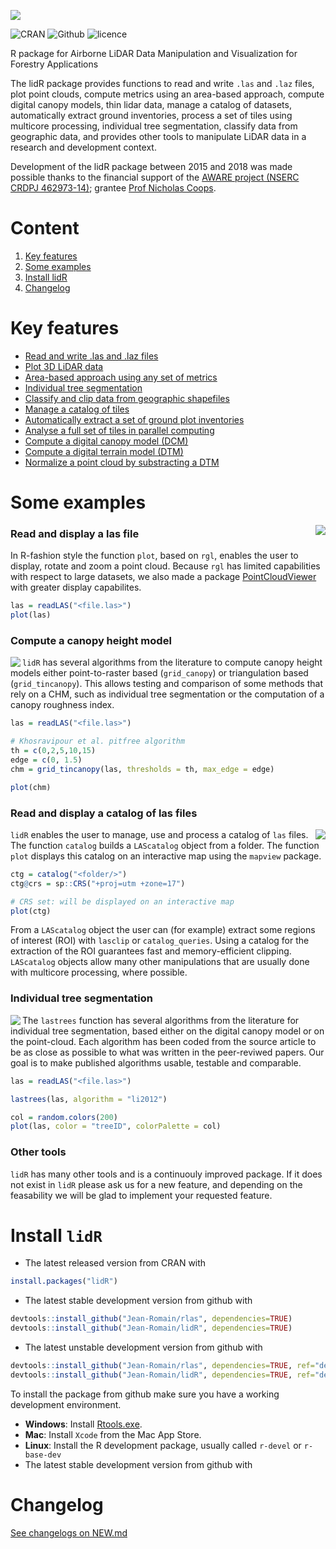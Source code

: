 ![](https://raw.githubusercontent.com/Jean-Romain/lidR/master/others/README/lidr-ban.png)<br/>

![CRAN](https://img.shields.io/badge/CRAN-1.5.1-brightgreen.svg)  ![Github](https://img.shields.io/badge/Github-1.6.0-green.svg) ![licence](https://img.shields.io/badge/Licence-GPL--3-blue.svg) 

R package for Airborne LiDAR Data Manipulation and Visualization for Forestry Applications

The lidR package provides functions to read and write `.las` and `.laz` files, plot point clouds, compute metrics using an area-based approach, compute digital canopy models, thin lidar data, manage a catalog of datasets, automatically extract ground inventories, process a set of tiles using multicore processing, individual tree segmentation, classify data from geographic data, and provides other tools to manipulate LiDAR data in a research and development context.

Development of the lidR package between 2015 and 2018 was made possible thanks to the financial support of the [AWARE project  (NSERC CRDPJ 462973-14)](http://aware.forestry.ubc.ca/); grantee [Prof Nicholas Coops](http://profiles.forestry.ubc.ca/person/nicholas-coops/).

# Content

1. [Key features](#key-features)
2. [Some examples](#some-examples)
3. [Install lidR](#install-lidr)
4. [Changelog](#changelog)

# Key features

- [Read and write .las and .laz files](https://github.com/Jean-Romain/lidR/wiki/readLAS)
- [Plot 3D LiDAR data](https://github.com/Jean-Romain/lidR/wiki/lasplot)
- [Area-based approach using any set of metrics](https://github.com/Jean-Romain/lidR/wiki/grid_metrics)
- [Individual tree segmentation](https://github.com/Jean-Romain/lidR/wiki/Tree-segmentation-from-A-to-Z)
- [Classify and clip data from geographic shapefiles](https://github.com/Jean-Romain/lidR/wiki/lasclassify)
- [Manage a catalog of tiles](https://github.com/Jean-Romain/lidR/wiki/catalog)
- [Automatically extract a set of ground plot inventories](https://github.com/Jean-Romain/lidR/wiki/catalog_queries)
- [Analyse a full set of tiles in parallel computing](https://github.com/Jean-Romain/lidR/wiki/catalog_apply)
- [Compute a digital canopy model (DCM)](https://github.com/Jean-Romain/lidR/wiki/Rasterizing-perfect-canopy-height-models)
- [Compute a digital terrain model (DTM)](https://github.com/Jean-Romain/lidR/wiki/grid_terrain)
- [Normalize a point cloud by substracting a DTM](https://github.com/Jean-Romain/lidR/wiki/lasnormalize)
    
# Some examples

<img align="right" src="https://raw.githubusercontent.com/Jean-Romain/lidR/master/others/README/point-cloud-rotating.gif">

### Read and display a las file

In R-fashion style the function `plot`, based on `rgl`, enables the user to display, rotate and zoom a point cloud. Because `rgl` has limited capabilities with respect to large datasets, we also made a package [PointCloudViewer](https://github.com/Jean-Romain/PointCloudViewer) with greater display capabilites.

```r
las = readLAS("<file.las>")
plot(las)
```

### Compute a canopy height model

<img align="left" src="https://raw.githubusercontent.com/Jean-Romain/lidR/master/others/README/chm-Khosravipour.png">

`lidR` has several algorithms from the literature to compute canopy height models either point-to-raster based (`grid_canopy`) or triangulation based (`grid_tincanopy`). This allows testing and comparison of some methods that rely on a CHM, such as individual tree segmentation or the computation of a canopy roughness index.

```r
las = readLAS("<file.las>")

# Khosravipour et al. pitfree algorithm
th = c(0,2,5,10,15)
edge = c(0, 1.5)
chm = grid_tincanopy(las, thresholds = th, max_edge = edge)

plot(chm)
```

### Read and display a catalog of las files

<img align="right" src="https://raw.githubusercontent.com/Jean-Romain/lidR/master/others/README/catalog-plot_interactive.gif">

`lidR` enables the user to manage, use and process a catalog of `las` files. The function `catalog` builds a `LAScatalog` object from a folder. The function `plot` displays this catalog on an interactive map using the `mapview` package.

```r
ctg = catalog("<folder/>")
ctg@crs = sp::CRS("+proj=utm +zone=17")

# CRS set: will be displayed on an interactive map
plot(ctg)
```

From a `LAScatalog` object the user can (for example) extract some regions of interest (ROI) with `lasclip` or `catalog_queries`. Using a catalog for the extraction of the ROI guarantees fast and memory-efficient clipping. `LAScatalog` objects allow many other manipulations that are usually done with multicore processing, where possible.

### Individual tree segmentation

<img align="left" src="https://raw.githubusercontent.com/Jean-Romain/lidR/master/others/README/its-rotating-tree-segmented.gif" margin-right="5px">

The `lastrees` function has several algorithms from the literature for individual tree segmentation, based either on the digital canopy model or on the point-cloud. Each algorithm has been coded from the source article to be as close as possible to what was written in the peer-reviwed papers. Our goal is to make published algorithms usable, testable and comparable.

```r
las = readLAS("<file.las>")

lastrees(las, algorithm = "li2012")

col = random.colors(200)
plot(las, color = "treeID", colorPalette = col)
```

### Other tools

`lidR` has many other tools and is a continuouly improved package. If it does not exist in `lidR` please ask us for a new feature, and depending on the feasability we will be glad to implement your requested feature.

# Install `lidR`

* The latest released version from CRAN with

```r
install.packages("lidR")
```

* The latest stable development version from github with

```r
devtools::install_github("Jean-Romain/rlas", dependencies=TRUE)
devtools::install_github("Jean-Romain/lidR", dependencies=TRUE)
```

* The latest unstable development version from github with

```r
devtools::install_github("Jean-Romain/rlas", dependencies=TRUE, ref="devel")
devtools::install_github("Jean-Romain/lidR", dependencies=TRUE, ref="devel")
```

To install the package from github make sure you have a working development environment.

* **Windows**: Install [Rtools.exe](https://cran.r-project.org/bin/windows/Rtools/).  
* **Mac**: Install `Xcode` from the Mac App Store.
* **Linux**: Install the R development package, usually called `r-devel` or `r-base-dev`
* The latest stable development version from github with

# Changelog

[See changelogs on NEW.md](https://github.com/Jean-Romain/lidR/blob/master/NEWS.md)
